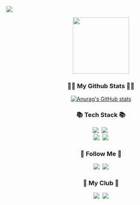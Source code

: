 <img src="https://capsule-render.vercel.app/api?type=waving&color=FF4500&height=150&section=header&text=HYNWOO%20LIM&fontColor=FFFFFF&fontSize=60&animation=fadeIn" />

<p align="center">
  <img src="https://img.pokemondb.net/sprites/black-white/anim/normal/charmander.gif" width="150" height="150"/>
</p>

<h3 align="center">👩‍💻 My Github Stats 👩‍💻</h3>
<div align="center">

[![Anurag's GitHub stats](https://github-readme-stats.vercel.app/api?username=pyeree&hide_title=true&show_icons=true&include_all_commits=true&disable_animations=true&theme=vue)](https://github.com/pyeree/github-readme-stats)
</div>

<h3 align="center">📚 Tech Stack 📚</h3>
<p align="center">
  <img src="https://img.shields.io/badge/C++-00599C?style=flat-square&logo=C%2B%2B&logoColor=white"/></a>&nbsp 
  <img src="https://img.shields.io/badge/Python-3766AB?style=flat-square&logo=Python&logoColor=white"/></a>&nbsp 

  <br>
  <img src="https://img.shields.io/badge/Django-092E20?style=flat-square&logo=Django&logoColor=white"/></a>&nbsp 
  <img src="https://img.shields.io/badge/Django-REST_Framework-green?style=flat-square&logo=django&logoColor=white"/
</p>

<h3 align="center">🌈 Follow Me 🌈</h3>
<p align="center">
  <a href="https://www.instagram.com/ooh._.99/"><img src="https://img.shields.io/badge/Instagram-E4405F?style=flat-square&logo=Instagram&logoColor=white&link=https://www.instagram.com/ooh._.99/"/></a>&nbsp
  <a href="mailto:dlagusdn0218@gmail.com"><img src="https://img.shields.io/badge/Gmail-d14836?style=flat-square&logo=Gmail&logoColor=white&link=dlagusdn0218@gmail.com"/></a>
</p>



<h3 align="center">🌈 My Club 🌈</h3>
<p align="center">
  <a href="https://www.dongguk.edu/main/"> <img src="https://img.shields.io/badge/Dongguk_University-003399?style=flat-square&logoColor=white"/></a>&nbsp
  <a href="https://www.likelion.net/"><img src="https://img.shields.io/badge/LikeLion-FF4500?style=flat-square&logo=liondesk&logoColor=white"/></a>
</p>

<!--
**pyeree/pyeree** is a ✨ _special_ ✨ repository because its `README.md` (this file) appears on your GitHub profile.

Here are some ideas to get you started:

- 🔭 I’m currently working on ...
- 🌱 I’m currently learning ...
- 👯 I’m looking to collaborate on ...
- 🤔 I’m looking for help with ...
- 💬 Ask me about ...
- 📫 How to reach me: ...
- 😄 Pronouns: ...
- ⚡ Fun fact: ...
-->
